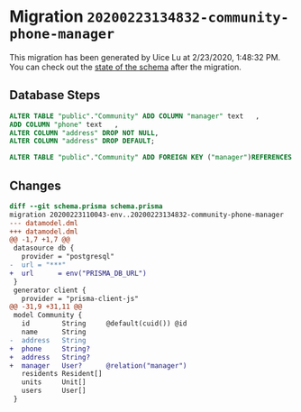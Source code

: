 # Migration `20200223134832-community-phone-manager`

This migration has been generated by Uice Lu at 2/23/2020, 1:48:32 PM.
You can check out the [state of the schema](./schema.prisma) after the migration.

## Database Steps

```sql
ALTER TABLE "public"."Community" ADD COLUMN "manager" text   ,
ADD COLUMN "phone" text   ,
ALTER COLUMN "address" DROP NOT NULL,
ALTER COLUMN "address" DROP DEFAULT;

ALTER TABLE "public"."Community" ADD FOREIGN KEY ("manager")REFERENCES "public"."User"("id") ON DELETE SET NULL  ON UPDATE CASCADE
```

## Changes

```diff
diff --git schema.prisma schema.prisma
migration 20200223110043-env..20200223134832-community-phone-manager
--- datamodel.dml
+++ datamodel.dml
@@ -1,7 +1,7 @@
 datasource db {
   provider = "postgresql"
-  url = "***"
+  url      = env("PRISMA_DB_URL")
 }
 generator client {
   provider = "prisma-client-js"
@@ -31,9 +31,11 @@
 model Community {
   id        String     @default(cuid()) @id
   name      String
-  address   String
+  phone     String?
+  address   String?
+  manager   User?      @relation("manager")
   residents Resident[]
   units     Unit[]
   users     User[]
 }
```


